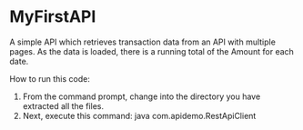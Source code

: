 # MyFirstAPI

A simple API which retrieves transaction data from an API with multiple pages. As the data is loaded, there is a running total of the Amount for each date.

How to run this code:
1.  From the command prompt, change into the directory you have extracted all the files.
2.  Next, execute this command:
      java com.apidemo.RestApiClient
